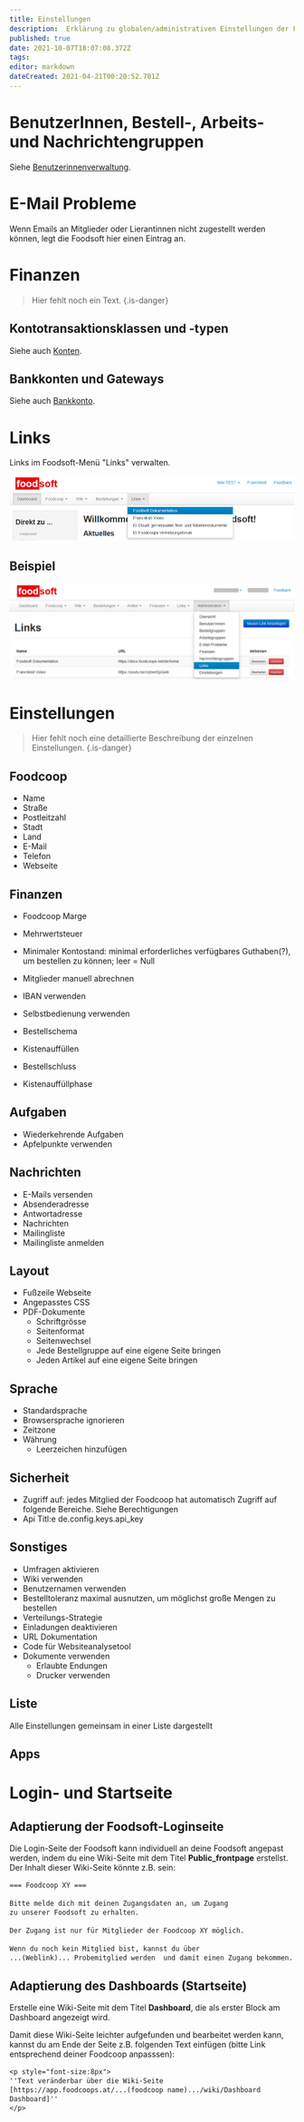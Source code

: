 ```yaml
---
title: Einstellungen
description:  Erklärung zu globalen/administrativen Einstellungen der Foodsoft (Menü: "Administration")
published: true
date: 2021-10-07T18:07:08.372Z
tags: 
editor: markdown
dateCreated: 2021-04-21T00:20:52.701Z
---
```


# BenutzerInnen, Bestell-, Arbeits- und Nachrichtengruppen

Siehe [Benutzerinnenverwaltung](/de/documentation/admin/users).

# E-Mail Probleme

Wenn Emails an Mitglieder oder Lierantinnen nicht zugestellt werden können, legt die Foodsoft hier einen Eintrag an. 

# Finanzen

> Hier fehlt noch ein Text.
> {.is-danger}

## Kontotransaktionsklassen und -typen

Siehe auch  [Konten](/de/documentation/admin/finances/accounts).


## Bankkonten und Gateways

Siehe auch [Bankkonto](/de/documentation/admin/finances/bank-accounts).


# Links

Links im Foodsoft-Menü "Links" verwalten.

![links-menue.png](/uploads-de/admin_settings_links-menue.png)

## Beispiel
![admin_settings_links-example.png](/uploads-de/admin_settings_links-example.png)

# Einstellungen

> Hier fehlt noch eine detaillierte Beschreibung der einzelnen Einstellungen.
{.is-danger}

## Foodcoop

- Name
- Straße
- Postleitzahl
- Stadt
- Land
- E-Mail
- Telefon
- Webseite


## Finanzen

- Foodcoop Marge
- Mehrwertsteuer

- Minimaler Kontostand: minimal erforderliches verfügbares Guthaben(?), um bestellen zu können; leer = Null
- Mitglieder manuell abrechnen
- IBAN verwenden
- Selbstbedienung verwenden
- Bestellschema
- Kistenauffüllen 
- Bestellschluss
- Kistenauffüllphase


## Aufgaben

- Wiederkehrende Aufgaben
- Apfelpunkte verwenden

## Nachrichten

- E-Mails versenden
- Absenderadresse
- Antwortadresse
- Nachrichten
- Mailingliste
- Mailingliste anmelden


## Layout

- Fußzeile Webseite
- Angepasstes CSS
- PDF-Dokumente
  - Schriftgrösse
  - Seitenformat
  - Seitenwechsel
  - Jede Bestellgruppe auf eine eigene Seite bringen
  - Jeden Artikel auf eine eigene Seite bringen

## Sprache

- Standardsprache
- Browsersprache ignorieren
- Zeitzone
- Währung
  - Leerzeichen hinzufügen 

## Sicherheit

- Zugriff auf: jedes Mitglied der Foodcoop hat automatisch Zugriff auf folgende Bereiche. Siehe Berechtigungen
- Api Titl:e de.config.keys.api\_key

## Sonstiges

- Umfragen aktivieren
- Wiki verwenden
- Benutzernamen verwenden
- Bestelltoleranz maximal ausnutzen, um möglichst große Mengen zu bestellen
- Verteilungs-Strategie
- Einladungen deaktivieren
- URL Dokumentation
- Code für Websiteanalysetool
- Dokumente verwenden
  - Erlaubte Endungen
  - Drucker verwenden

## Liste

Alle Einstellungen gemeinsam in einer Liste dargestellt


## Apps


# Login- und Startseite

## Adaptierung der Foodsoft-Loginseite

Die Login-Seite der Foodsoft kann individuell an deine Foodsoft angepast werden, indem du eine Wiki-Seite mit dem Titel **Public\_frontpage** erstellst. Der Inhalt dieser Wiki-Seite könnte z.B. sein:


```
=== Foodcoop XY ===

Bitte melde dich mit deinen Zugangsdaten an, um Zugang 
zu unserer Foodsoft zu erhalten. 

Der Zugang ist nur für Mitglieder der Foodcoop XY möglich. 

Wenn du noch kein Mitglied bist, kannst du über 
...(Weblink)... Probemitglied werden  und damit einen Zugang bekommen.
```
## Adaptierung des Dashboards (Startseite)

Erstelle eine Wiki-Seite mit dem Titel **Dashboard**, die als erster Block am Dashboard angezeigt wird. 

Damit diese Wiki-Seite leichter aufgefunden und bearbeitet werden kann, kannst du am Ende der Seite z.B. folgenden Text einfügen (bitte Link entsprechend deiner Foodcoop anpasssen): 

```
<p style="font-size:8px">
''Text veränderbar über die Wiki-Seite 
[https://app.foodcoops.at/...(foodcoop name).../wiki/Dashboard Dashboard]''
</p>


